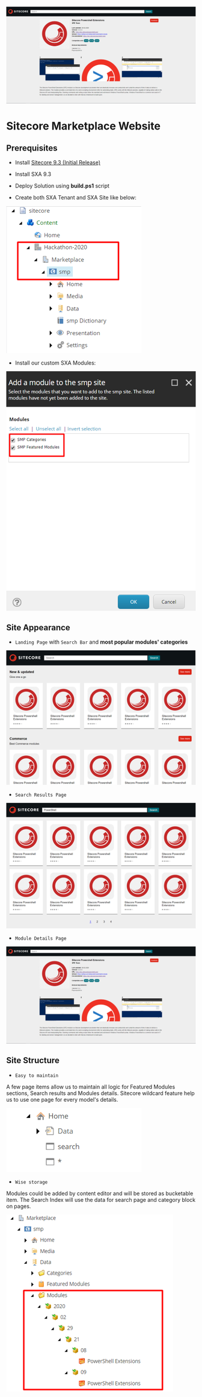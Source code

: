 ![Logo](documentation/images/smp/Details.png?raw=true "Sitecore Marketplace Website")

# Sitecore Marketplace Website

## Prerequisites

* Install [Sitecore 9.3 (Initial Release)](https://dev.sitecore.net/Downloads/Sitecore_Experience_Platform/93/Sitecore_Experience_Platform_93_Initial_Release.aspx)
* Install SXA 9.3

* Deploy Solution using **build.ps1** 
script

* Create both SXA Tenant and SXA Site like below:

![SXA assets](documentation/images/smp/SXA.png?raw=true "Sitecore Marketplace Website")

* Install our custom SXA Modules:

![Custom SXA module](documentation/images/smp/Modules.png?raw=true "Sitecore Marketplace Website")

## Site Appearance

* `Landing Page` with `Search Bar` and **most popular modules' categories**

![Landing Categories](documentation/images/smp/Landing_Categories.png?raw=true "Sitecore Marketplace Website")


* `Search Results Page`

![Search Page](documentation/images/smp/Search_Page.png "Sitecore Marketplace Website")


* `Module Details Page`

![Details Page](documentation/images/smp/Details.png "Sitecore Marketplace Website")

## Site Structure

* `Easy to maintain`

A few page items allow us to maintain all logic for Featured Modules sections, Search results and Modules details. Sitecore wildcard feature help us to use one page for every model's details.

![Content Structure](documentation/images/smp/Content_Structure.png "Sitecore Marketplace Website")

* `Wise storage`

Modules could be added by content editor and will be stored as bucketable item. The Search Index will use the data for search page and category block on pages.

![Bucket storage](documentation/images/smp/Buckets.png "Sitecore Marketplace Website")